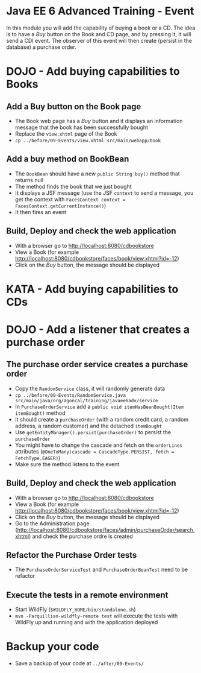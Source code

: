 # Java EE 6 Advanced Training - Event

In this module you will add the capability of buying a book or a CD. The idea is to have a _Buy_ button on the Book and CD page, and by pressing it, it will send a CDI event. The observer of this event will then create (persist in the database) a purchase order.

# DOJO - Add buying capabilities to Books
 
## Add a Buy button on the Book page
 
* The Book web page has a _Buy_ button and it displays an information message that the book has been successfully bought
* Replace the `view.xhtml` page of the Book
* `cp ../before/09-Events/view.xhtml src/main/webapp/book`

## Add a buy method on BookBean 

* The `BookBean` should have a new `public String buy()` method that returns null
* The method finds the book that we just bought
* It displays a JSF message (use the JSF `context` to send a message, you get the context with `FacesContext context = FacesContext.getCurrentInstance()`)
* It then fires an event

## Build, Deploy and check the web application
                 
* With a browser go to [http://localhost:8080/cdbookstore]()
* View a Book (for example [http://localhost:8080/cdbookstore/faces/book/view.xhtml?id=-12]())
* Click on the _Buy_ button, the message should be displayed

# KATA - Add buying capabilities to CDs

# DOJO - Add a listener that creates a purchase order

## The purchase order service creates a purchase order

* Copy the `RandomService` class, it will randomly generate data
* `cp ../before/09-Events/RandomService.java src/main/java/org/agoncal/training/javaee6adv/service`
* In `PurchaseOrderService` add a `public void itemHasBeenBought(Item itemBought)` method
* It should create a `purchaseOrder` (with a random credit card, a random address, a random customer) and the detached `itemBought`
* Use `getEntityManager().persist(purchaseOrder)` to persist the `purchaseOrder`
* You might have to change the cascade and fetch on the `orderLines` attributes (`@OneToMany(cascade = CascadeType.PERSIST, fetch = FetchType.EAGER)`)
* Make sure the method listens to the event

## Build, Deploy and check the web application
                 
* With a browser go to [http://localhost:8080/cdbookstore]()
* View a Book (for example [http://localhost:8080/cdbookstore/faces/book/view.xhtml?id=-12]())
* Click on the _Buy_ button, the message should be displayed
* Go to the Administration page ([http://localhost:8080/cdbookstore/faces/admin/purchaseOrder/search.xhtml]()) and check the purchase ordre is created

## Refactor the Purchase Order tests

* The `PurchaseOrderServiceTest` and `PurchaseOrderBeanTest` need to be refactor

## Execute the tests in a remote environment

* Start WildFly (`$WILDFLY_HOME/bin/standalone.sh`)
* `mvn -Parquillian-wildfly-remote test` will execute the tests with WildFly up and running and with the application deployed

# Backup your code

* Save a backup of your code at `../after/09-Events/`
